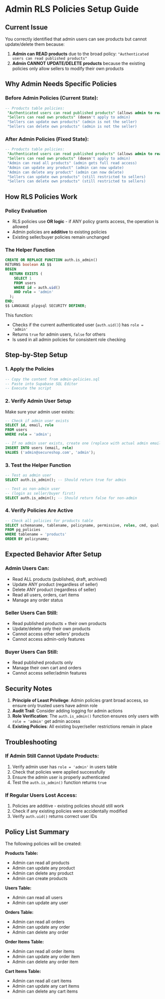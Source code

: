 # Admin RLS Policies Setup Guide

## Current Issue
You correctly identified that admin users can see products but cannot update/delete them because:

1. **Admin can READ products** due to the broad policy: `"Authenticated users can read published products"`
2. **Admin CANNOT UPDATE/DELETE products** because the existing policies only allow sellers to modify their own products

## Why Admin Needs Specific Policies

### Before Admin Policies (Current State):
```sql
-- Products table policies:
 "Authenticated users can read published products" (allows admin to read)
 "Sellers can read own products" (doesn't apply to admin)
 "Sellers can update own products" (admin is not the seller)
 "Sellers can delete own products" (admin is not the seller)
```

### After Admin Policies (Fixed State):
```sql
-- Products table policies:
 "Authenticated users can read published products" (allows admin to read)
 "Sellers can read own products" (doesn't apply to admin)
 "Admin can read all products" (admin gets full read access)
 "Admin can update any product" (admin can now update)
 "Admin can delete any product" (admin can now delete)
 "Sellers can update own products" (still restricted to sellers)
 "Sellers can delete own products" (still restricted to sellers)
```

## How RLS Policies Work

### Policy Evaluation
- RLS policies use **OR logic** - if ANY policy grants access, the operation is allowed
- Admin policies are **additive** to existing policies
- Existing seller/buyer policies remain unchanged

### The Helper Function
```sql
CREATE OR REPLACE FUNCTION auth.is_admin()
RETURNS boolean AS $$
BEGIN
  RETURN EXISTS (
    SELECT 1
    FROM users
    WHERE id = auth.uid()
    AND role = 'admin'
  );
END;
$$ LANGUAGE plpgsql SECURITY DEFINER;
```

This function:
- Checks if the current authenticated user (`auth.uid()`) has `role = 'admin'`
- Returns `true` for admin users, `false` for others
- Is used in all admin policies for consistent role checking

## Step-by-Step Setup

### 1. Apply the Policies
```sql
-- Copy the content from admin-policies.sql
-- Paste into Supabase SQL Editor
-- Execute the script
```

### 2. Verify Admin User Setup
Make sure your admin user exists:
```sql
-- Check if admin user exists
SELECT id, email, role 
FROM users 
WHERE role = 'admin';

-- If no admin user exists, create one (replace with actual admin email)
INSERT INTO users (email, role) 
VALUES ('admin@secureshop.com', 'admin');
```

### 3. Test the Helper Function
```sql
-- Test as admin user
SELECT auth.is_admin(); -- Should return true for admin

-- Test as non-admin user
-- (login as seller/buyer first)
SELECT auth.is_admin(); -- Should return false for non-admin
```

### 4. Verify Policies Are Active
```sql
-- Check all policies for products table
SELECT schemaname, tablename, policyname, permissive, roles, cmd, qual 
FROM pg_policies 
WHERE tablename = 'products'
ORDER BY policyname;
```

## Expected Behavior After Setup

### Admin Users Can:
-  Read ALL products (published, draft, archived)
-  Update ANY product (regardless of seller)
-  Delete ANY product (regardless of seller)
-  Read all users, orders, cart items
-  Manage any order status

### Seller Users Can Still:
-  Read published products + their own products
-  Update/delete only their own products
-  Cannot access other sellers' products
-  Cannot access admin-only features

### Buyer Users Can Still:
-  Read published products only
-  Manage their own cart and orders
-  Cannot access seller/admin features

## Security Notes

1. **Principle of Least Privilege**: Admin policies grant broad access, so ensure only trusted users have admin role
2. **Audit Trail**: Consider adding logging for admin actions
3. **Role Verification**: The `auth.is_admin()` function ensures only users with `role = 'admin'` get admin access
4. **Existing Policies**: All existing buyer/seller restrictions remain in place

## Troubleshooting

### If Admin Still Cannot Update Products:
1. Verify admin user has `role = 'admin'` in users table
2. Check that policies were applied successfully
3. Ensure the admin user is properly authenticated
4. Test the `auth.is_admin()` function returns `true`

### If Regular Users Lost Access:
1. Policies are additive - existing policies should still work
2. Check if any existing policies were accidentally modified
3. Verify `auth.uid()` returns correct user IDs

## Policy List Summary

The following policies will be created:

**Products Table:**
- Admin can read all products
- Admin can update any product
- Admin can delete any product
- Admin can create products

**Users Table:**
- Admin can read all users
- Admin can update any user

**Orders Table:**
- Admin can read all orders
- Admin can update any order
- Admin can delete any order

**Order Items Table:**
- Admin can read all order items
- Admin can update any order item
- Admin can delete any order item

**Cart Items Table:**
- Admin can read all cart items
- Admin can update any cart items
- Admin can delete any cart items
